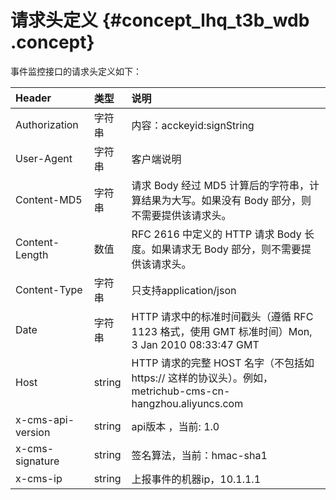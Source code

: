 # 请求头定义 {#concept_lhq_t3b_wdb .concept}

事件监控接口的请求头定义如下：

|Header|类型|说明|
|:-----|:-|:-|
|Authorization|字符串|内容：acckeyid:signString|
|User-Agent|字符串|客户端说明|
|Content-MD5|字符串|请求 Body 经过 MD5 计算后的字符串，计算结果为大写。如果没有 Body 部分，则不需要提供该请求头。|
|Content-Length|数值|RFC 2616 中定义的 HTTP 请求 Body 长度。如果请求无 Body 部分，则不需要提供该请求头。|
|Content-Type|字符串|只支持application/json|
|Date|字符串|HTTP 请求中的标准时间戳头（遵循 RFC 1123 格式，使用 GMT 标准时间）Mon, 3 Jan 2010 08:33:47 GMT|
|Host|string|HTTP 请求的完整 HOST 名字（不包括如 https:// 这样的协议头）。例如，metrichub-cms-cn-hangzhou.aliyuncs.com|
|x-cms-api-version|string|api版本 ，当前: 1.0|
|x-cms-signature|string|签名算法，当前：hmac-sha1|
|x-cms-ip|string|上报事件的机器ip，10.1.1.1|

